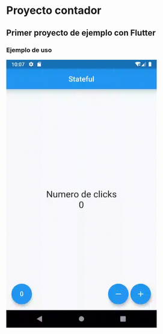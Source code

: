 # Proyecto contador

## Primer proyecto de ejemplo con Flutter

### Ejemplo de uso 
<img src="01.gif" alt="drawing" width="400"/>

